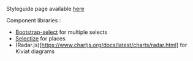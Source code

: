 Styleguide page available [here](https://my-suricat.herokuapp.com/styleguide)

Component libraries :

- [Bootstrap-select](https://github.com/snapappointments/bootstrap-select) for multiple selects
- [Selectize](https://github.com/selectize/selectize.js) for places
- (Radar.js)[https://www.chartjs.org/docs/latest/charts/radar.html] for Kiviat diagrams
